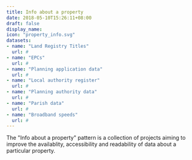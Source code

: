 ```yaml
---
title: Info about a property
date: 2018-05-10T15:26:11+08:00
draft: false
display_name:
icon: "property_info.svg"
datasets:
- name: "Land Registry Titles"
  url: #
- name: "EPCs"
  url: #
- name: "Planning application data"
  url: #
- name: "Local authority register"
  url: #
- name: "Planning authority data"
  url: #
- name: "Parish data"
  url: #
- name: "Broadband speeds"
  url: #
---
```


The "Info about a property" pattern is a collection of projects aiming to improve the availablity, accessibility and readability of data about a particular property.